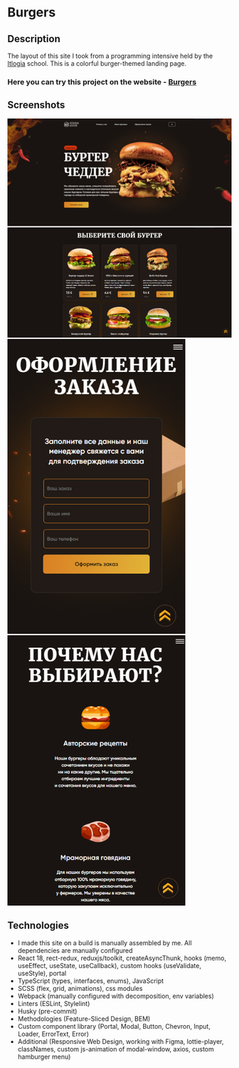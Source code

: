 # Burgers

## Description
The layout of this site I took from a programming intensive held by the [Itlogia](https://itlogia.ru/) school. This is a colorful burger-themed landing page.

### Here you can try this project on the website - [Burgers](https://burgers.frontwebdev.ru/ "Click to visit")

## Screenshots
<img src="https://github.com/NathanBailie/Burgers/raw/main/screenshots/desktop.PNG" width="900" />
<img src="https://github.com/NathanBailie/Burgers/raw/main/screenshots/desktop2.PNG" width="900" />
<img src="https://github.com/NathanBailie/Burgers/raw/main/screenshots/mobile.PNG" width="400" />
<img src="https://github.com/NathanBailie/Burgers/raw/main/screenshots/mobile2.PNG" width="400" />

## Technologies
* I made this site on a build is manually assembled by me. All dependencies are manually configured
* React 18, rect-redux, reduxjs/toolkit, createAsyncThunk, hooks (memo, useEffect, useState, useCallback), custom hooks (useValidate, useStyle), portal
* TypeScript (types, interfaces, enums), JavaScript
* SCSS (flex, grid, animations), css modules
* Webpack (manually configured with decomposition, env variables)
* Linters (ESLint, Stylelint)
* Husky (pre-commit)
* Methodologies (Feature-Sliced Design, BEM)
* Custom component library (Portal, Modal, Button, Chevron, Input, Loader, ErrorText, Error)
* Additional (Responsive Web Design, working with Figma, lottie-player, classNames, сustom js-animation of modal-window, axios, custom hamburger menu)